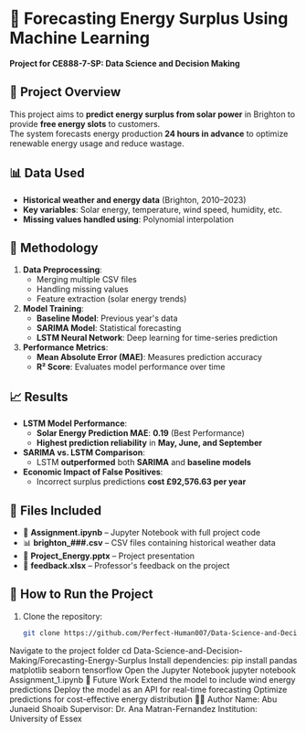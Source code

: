 # 🔆 Forecasting Energy Surplus Using Machine Learning
**Project for CE888-7-SP: Data Science and Decision Making**

## 📌 Project Overview
This project aims to **predict energy surplus from solar power** in Brighton to provide **free energy slots** to customers.  
The system forecasts energy production **24 hours in advance** to optimize renewable energy usage and reduce wastage.

## 📊 Data Used
- **Historical weather and energy data** (Brighton, 2010–2023)
- **Key variables**: Solar energy, temperature, wind speed, humidity, etc.
- **Missing values handled using**: Polynomial interpolation

## 🔬 Methodology
1. **Data Preprocessing**:
   - Merging multiple CSV files
   - Handling missing values
   - Feature extraction (solar energy trends)
2. **Model Training**:
   - **Baseline Model**: Previous year's data
   - **SARIMA Model**: Statistical forecasting
   - **LSTM Neural Network**: Deep learning for time-series prediction
3. **Performance Metrics**:
   - **Mean Absolute Error (MAE)**: Measures prediction accuracy
   - **R² Score**: Evaluates model performance over time

## 📈 Results
- **LSTM Model Performance**:
  - **Solar Energy Prediction MAE**: **0.19** (Best Performance)
  - **Highest prediction reliability** in **May, June, and September**
- **SARIMA vs. LSTM Comparison**:
  - LSTM **outperformed** both **SARIMA** and **baseline models**
- **Economic Impact of False Positives**:
  - Incorrect surplus predictions **cost £92,576.63 per year**

## 📂 Files Included
- 📜 **Assignment.ipynb** – Jupyter Notebook with full project code
- 📊 **brighton_###.csv** – CSV files containing historical weather data
- 📄 **Project_Energy.pptx** – Project presentation
- 📝 **feedback.xlsx** – Professor's feedback on the project

## 🚀 How to Run the Project
1. Clone the repository:
   ```bash
   git clone https://github.com/Perfect-Human007/Data-Science-and-Decision-Making.git
Navigate to the project folder
cd Data-Science-and-Decision-Making/Forecasting-Energy-Surplus
Install dependencies:
pip install pandas matplotlib seaborn tensorflow
Open the Jupyter Notebook
jupyter notebook Assignment_1.ipynb
🔮 Future Work
Extend the model to include wind energy predictions
Deploy the model as an API for real-time forecasting
Optimize predictions for cost-effective energy distribution
🧑‍💻 Author
Name: Abu Junaeid Shoaib
Supervisor: Dr. Ana Matran-Fernandez
Institution: University of Essex
